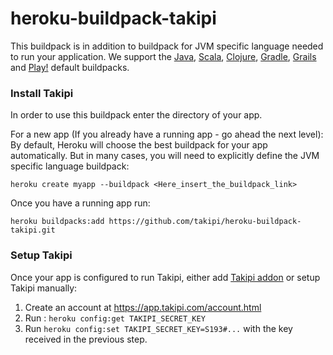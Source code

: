 # heroku-buildpack-takipi

This buildpack is in addition to buildpack for JVM specific language needed to run your application.
We support the 
[Java](https://github.com/heroku/heroku-buildpack-java),
[Scala](https://github.com/heroku/heroku-buildpack-scala), [Clojure](https://github.com/heroku/heroku-buildpack-clojure),
[Gradle](https://github.com/heroku/heroku-buildpack-gradle), [Grails](https://github.com/heroku/heroku-buildpack-grails)
 and [Play!](https://github.com/heroku/heroku-buildpack-play) default buildpacks.
 
 
### Install Takipi

In order to use this buildpack enter the directory of your app.

For a new app (If you already have a running app - go ahead the next level):
By default, Heroku will choose the best buildpack for your app automatically. But in many cases, you will need to explicitly define the JVM specific language buildpack: 

`heroku create myapp --buildpack <Here_insert_the_buildpack_link>`

 Once you have a running app run:

`heroku buildpacks:add https://github.com/takipi/heroku-buildpack-takipi.git`

### Setup Takipi

Once your app is configured to run Takipi, either add [Takipi addon](https://addons.heroku.com/takipi) or setup Takipi manually:

1. Create an account at https://app.takipi.com/account.html
2. Run : `heroku config:get TAKIPI_SECRET_KEY`
2. Run `heroku config:set TAKIPI_SECRET_KEY=S193#...` with the key received in the previous step.
 

